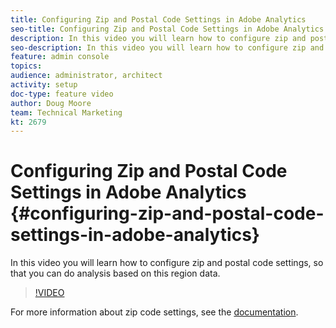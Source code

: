 ```yaml
---
title: Configuring Zip and Postal Code Settings in Adobe Analytics
seo-title: Configuring Zip and Postal Code Settings in Adobe Analytics
description: In this video you will learn how to configure zip and postal code settings, so that you can do analysis based on this region data.
seo-description: In this video you will learn how to configure zip and postal code settings, so that you can do analysis based on this region data.
feature: admin console
topics: 
audience: administrator, architect
activity: setup
doc-type: feature video
author: Doug Moore
team: Technical Marketing
kt: 2679
---
```


# Configuring Zip and Postal Code Settings in Adobe Analytics {#configuring-zip-and-postal-code-settings-in-adobe-analytics}

In this video you will learn how to configure zip and postal code settings, so that you can do analysis based on this region data.

>[!VIDEO](https://video.tv.adobe.com/v/27051/?quality=12)

For more information about zip code settings, see the [documentation](https://marketing.adobe.com/resources/help/en_US/reference/reports_zip.html).
